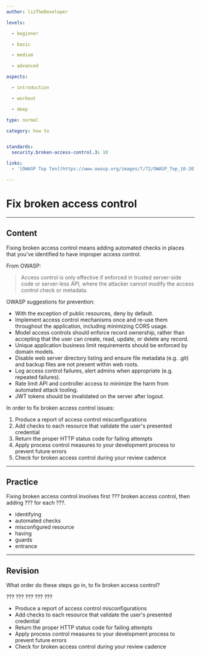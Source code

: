 ```yaml
---
author: lizTheDeveloper

levels:

  - beginner

  - basic

  - medium

  - advanced

aspects:

  - introduction

  - workout

  - deep

type: normal

category: how to


standards:
  security.broken-access-control.3: 10

links:
  - '[OWASP Top Ten](https://www.owasp.org/images/7/72/OWASP_Top_10-2017_%28en%29.pdf.pdf)'

---
```


# Fix broken access control

---
## Content

Fixing broken access control means adding automated checks in places that you've identified to have improper access control.

From OWASP:
> Access control is only effective if enforced in trusted server-side
> code or server-less API, where the attacker cannot modify the
> access control check or metadata.

OWASP suggestions for prevention:

* With the exception of public resources, deny by default.
* Implement access control mechanisms once and re-use them
throughout the application, including minimizing CORS usage.
* Model access controls should enforce record ownership, rather
than accepting that the user can create, read, update, or delete
any record.
* Unique application business limit requirements should be
enforced by domain models.
* Disable web server directory listing and ensure file metadata
(e.g. .git) and backup files are not present within web roots.
* Log access control failures, alert admins when appropriate
(e.g. repeated failures).
* Rate limit API and controller access to minimize the harm from
automated attack tooling.
* JWT tokens should be invalidated on the server after logout.


In order to fix broken access control issues:
1. Produce a report of access control misconfigurations
2. Add checks to each resource that validate the user's presented credential
3. Return the proper HTTP status code for failing attempts
4. Apply process control measures to your development process to prevent future errors
5. Check for broken access control during your review cadence



---
## Practice

Fixing broken access control involves first ??? broken access control, then adding ??? for each ???.

* identifying
* automated checks
* misconfigured resource
* having
* guards
* entrance

---
## Revision

What order do these steps go in, to fix broken access control?

???
???
???
???
???

* Produce a report of access control misconfigurations
* Add checks to each resource that validate the user's presented credential
* Return the proper HTTP status code for failing attempts
* Apply process control measures to your development process to prevent future errors
* Check for broken access control during your review cadence
